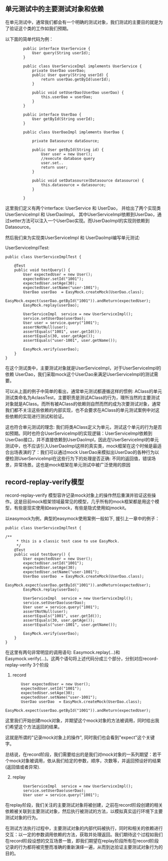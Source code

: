## 单元测试中的主要测试对象和依赖

在单元测试中，通常我们都会有一个明确的测试对象，我们测试的主要目的就是为了验证这个类的工作如我们预期。

以下面的简单代码为例：

```
        public interface UserService {
            User query(String userId);
        }

        public class UserServiceImpl implements UserService {
            private UserDao userDao;
            public User query(String userId) {
                return userDao.getById(userId);
            }

            public void setUserDao(UserDao userDao) {
                this.userDao = userDao;
            }
        }

        public interface UserDao {
            User getById(String userId);
        }

        public class UserDaoImpl implements UserDao {

            private Datasource dataSource;

            public User getById(String id) {
                User user = new User();
                //execute database query
                user.set..
                return user;
            }

            public void setDatasource(Datasource datasource) {
                this.datasource = datasource;
            }

        }

```

这里我们定义有两个interface: UserService 和 UserDao， 并给出了两个实现类UserServiceImpl 和 UserDaoImpl。 其中UserServiceImpl依赖到UserDao，通过setter方法可以注入一个UserDao实现。而UserDaoImpl的实现则依赖到Datasource。

然后我们来为实现类UserServiceImpl 和 UserDaoImpl编写单元测试:

UserServiceImplTest:
```
public class UserServiceImplTest {

    @Test
    public void testQuery() {
        User expectedUser = new User();
        expectedUser.setId("1001");
        expectedUser.setAge(30);
        expectedUser.setName("user-1001");
        UserDao userDao  = EasyMock.createMock(UserDao.class);
        EasyMock.expect(userDao.getById("1001")).andReturn(expectedUser);
        EasyMock.replay(userDao);

        UserServiceImpl  service = new UserServiceImpl();
        service.setUserDao(userDao);
        User user = service.query("1001");
        assertNotNull(user);
        assertEquals("1001", user.getId());
        assertEquals(30, user.getAge());
        assertEquals("user-1001", user.getName());

        EasyMock.verify(userDao);
    }
}
```

在这个测试类中，主要测试对象就是UserServiceImpl，对于UserServiceImpl的依赖
UserDao，我们采取mock这个UserDao来满足UserServiceImpl的测试需要。

可以从上面的例子中简单的看出，通常单元测试都遵循这样的惯例: AClass的单元测试类命名为AclassTest，主要职责是测试AClass的行为，理所当然的主要测试对象就是AClass。而所有被AClass的依赖则自然而然的成为次要测试对象，通常我们都不关注这些依赖的内部实现，也不会要求在AClass的单元测试案例中对这些依赖的实现进行测试和验证。

这也符合单元测试的理念: 我们将类AClass定义为单元，测试这个单元的行为是否如预期。同时也符合UserServiceImpl的实现逻辑：UserServiceImpl依赖到UserDao接口，并不直接依赖到UserDaoImpl，因此在UserServiceImpl的单元测试中，也不应该引入UserDaoImpl这样的真实类，mock框架在这个时候是最适合出场表演的了：我们可以通过mock UserDao来模拟出UserDao的各种行为以便检测UserServiceImpl在这些行为下的处理是否正确: 不同的返回值，错误场景，异常场景。这也是mock框架在单元测试中被广泛使用的原因

## record-replay-verify模型

record-replay-verify 模型容许记录mock对象上的操作然后重演并验证这些操作。这是目前mock框架领域最常见的模型，几乎所有的mock框架都是用这个模型，有些是现实使用如easymock，有些是隐式使用如jmockit。

以easymock为例，典型的easymock使用案例一般如下, 援引上一章中的例子：
```
public class UserServiceImplTest {

/**
     * this is a classic test case to use EasyMock.
     */
    @Test
    public void testQuery() {
        User expectedUser = new User();
        expectedUser.setId("1001");
        expectedUser.setAge(30);
        expectedUser.setName("user-1001");
        UserDao userDao  = EasyMock.createMock(UserDao.class);
        EasyMock.expect(userDao.getById("1001")).andReturn(expectedUser);
        EasyMock.replay(userDao);

        UserServiceImpl  service = new UserServiceImpl();
        service.setUserDao(userDao);
        User user = service.query("1001");
        assertNotNull(user);
        assertEquals("1001", user.getId());
        assertEquals(30, user.getAge());
        assertEquals("user-1001", user.getName());

        EasyMock.verify(userDao);
    }
}

```

 在这里有两句非常明显的调用语句: Easymock.replay(...)和Easymock.verify(...)。这两个语句将上述代码分成三个部分，分别对应record-replay-verify 3个阶段

 1. record

 ```
        User expectedUser = new User();
        expectedUser.setId("1001");
        expectedUser.setAge(30);
        expectedUser.setName("user-1001");
        UserDao userDao  = EasyMock.createMock(UserDao.class);
        EasyMock.expect(userDao.getById("1001")).andReturn(expectedUser);
 ```

这里我们开始创建mock对象，并期望这个mock对象的方法被调用，同时给出我们希望这个方法返回的结果。

这就是所谓的"记录mock对象上的操作", 同时我们也会看到"expect"这个关键字。

总结说，在record阶段，我们需要给出的是我们对mock对象的一系列期望：若干个mock对象被调用，依从我们给定的参数，顺序，次数等，并返回预设好的结果(返回值或者异常).

2. replay

```
        UserServiceImpl  service = new UserServiceImpl();
        service.setUserDao(userDao);
        User user = service.query("1001");
```

在replay阶段，我们关注的主要测试对象将被创建，之前在record阶段创建的相关依赖被关联到主要测试对象，然后执行被测试的方法，以模拟真实运行环境下主要测试对象的行为。

在测试方法执行过程中，主要测试对象的内部代码被执行，同时和相关的依赖进行交互：以一定的参数调用依赖的方法，获取并处理返回。我们期待这个过程如我们在record阶段设想的交互场景一致，即我们期望在replay阶段所有在record阶段记录的行为都将被完整而准确的重新演绎一遍，从而到达验证主要测试对象行为的目的。
